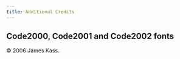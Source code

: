 ```yaml
---
title: Additional Credits
---
```


## <span id="id536439"></span>Code2000, Code2001 and Code2002 fonts

© 2006 James Kass.
